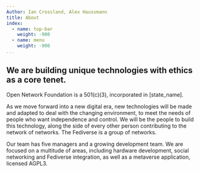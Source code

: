 ```yaml
---
Author: Ian Crossland, Alex Haussmann
title: About
index:
  - name: top-bar
    weight: -900
  - name: menu
    weight: -900
...
```


## We are building unique technologies with ethics as a core tenet.

Open Network Foundation is a 501(c)(3), incorporated in [state_name].

As we move forward into a new digital era, new technologies will be made and adapted to deal with the changing environment, to meet the needs of people who want independence and control. We will be the people to build this technology, along the side of every other person contributing to the network of networks. The Fediverse is a group of networks.

Our team has five managers and a growing development team. We are focused on a multitude of areas, including hardware development, social networking and Fediverse integration, as well as a metaverse application, licensed AGPL3.

